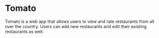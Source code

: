 # Tomato
Tomato is a web app that allows users to view and rate restaurants from all over the country. Users can add new restaurants and edit their existing restaurants as well.
